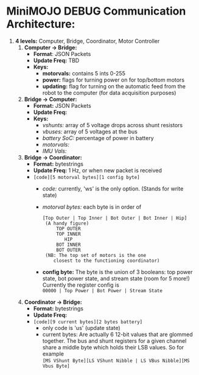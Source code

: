 # MiniMOJO DEBUG Communication Architecture: 

 1. **4 levels:** Computer, Bridge, Coordinator, Motor Controller
	1. **Computer -> Bridge:**
		* **Format**: JSON Packets
		* **Update Freq:** TBD
		* **Keys:**
			* **motorvals:** contains 5 ints 0-255
			* **power:** flags for turning power on for top/bottom motors
			* **updating:** flag for turning on the automatic feed from the robot to the computer (for data acquisition purposes)
	2. **Bridge -> Computer:**
		* **Format:** JSON Packets
		* **Update Freq:**
		* **Keys:**
			* *vshunts:* array of 5 voltage drops across shunt resistors
			* *vbuses:* array of 5 voltages at the bus
			* *battery SoC:* percentage of power in battery
			* *motorvals:*
			* *IMU Vals:*
	3.	**Bridge -> Coordinator:**
		*	**Format:** bytestrings
		* 	**Update Freq:** 1 Hz, or when new packet is received
		*	`[code][5 motorval bytes][1 config byte]`
			* *code:* currently, 'ws' is the only option. (Stands for write state)
			* *motorval bytes:* each byte is in order of  

				``` 
				[Top Outer | Top Inner | Bot Outer | Bot Inner | Hip]  
				 (A handy figure)  
				     TOP OUTER  
				     TOP INNER  
				        HIP  
				     BOT INNER  
				     BOT OUTER  
				 (NB: The top set of motors is the one 
				 	closest to the functioning coordinator)
				```

			* **config byte:** The byte is the union of 3 booleans: top power state, bot power state, and stream state (room for 5 more!) Currently the register config is  
				`00000 | Top Power | Bot Power | Stream State`
	4. **Coordinator -> Bridge:**
		* **Format:** bytestrings
		* **Update Freq:**
		* `[code][9 current bytes][2 bytes battery]`	
			* only code is 'us' (update state)
			* current bytes: Are actually 6 12-bit values that are glommed together. The bus and shunt registers for a given channel share a middle byte which holds their LSB values. So for example  
			`[MS VShunt Byte][LS VShunt Nibble | LS VBus Nibble][MS Vbus Byte]`





